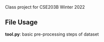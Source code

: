   
Class project for CSE203B Winter 2022  

## File Usage  
**tool.py**: basic pre-processing steps of dataset  
